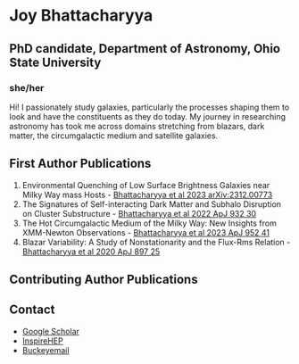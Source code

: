 # Joy Bhattacharyya 
## PhD candidate, Department of Astronomy, Ohio State University
### she/her

Hi! I passionately study galaxies, particularly the processes shaping them to look and have the constituents as they do today. My journey in researching astronomy has took me across domains stretching from blazars, dark matter, the circumgalactic medium and satellite galaxies. 



## First Author Publications

1. Environmental Quenching of Low Surface Brightness Galaxies near Milky Way mass Hosts - [Bhattacharyya et al 2023 arXiv:2312.00773](https://arxiv.org/abs/2312.00773)
2. The Signatures of Self-interacting Dark Matter and Subhalo Disruption on Cluster Substructure - [Bhattacharyya et al 2022 ApJ 932 30](https://iopscience.iop.org/article/10.3847/1538-4357/ac68e9)
3. The Hot Circumgalactic Medium of the Milky Way: New Insights from XMM-Newton Observations - [Bhattacharyya et al 2023 ApJ 952 41](https://iopscience.iop.org/article/10.3847/1538-4357/acd337)
4. Blazar Variability: A Study of Nonstationarity and the Flux-Rms Relation - [Bhattacharyya et al 2020 ApJ 897 25](https://iopscience.iop.org/article/10.3847/1538-4357/ab91a8)

## Contributing Author Publications

## Contact

- [Google Scholar](https://scholar.google.com/citations?view_op=list_works&hl=en&user=SVkcwEsAAAAJ)
- [InspireHEP](https://inspirehep.net/authors/2729800)
- [Buckeyemail](bhattacharyya.37@buckeyemail.osu.edu)

